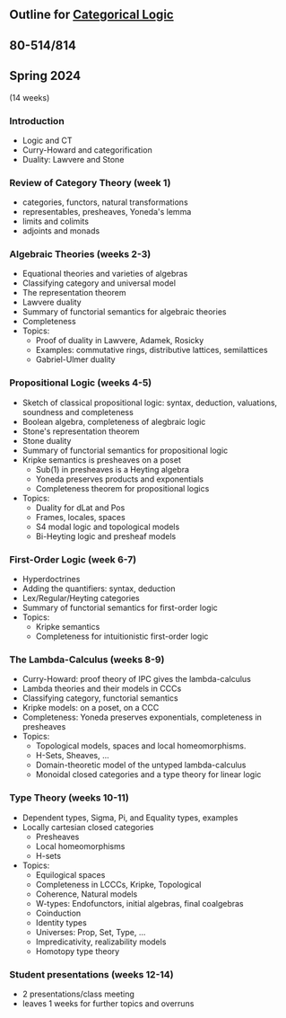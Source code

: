 ## Outline for [Categorical Logic](/catlog/)
## 80-514/814
## Spring 2024

(14 weeks) 

### Introduction
- Logic and CT
- Curry-Howard and categorification
- Duality: Lawvere and Stone
<!-- - Higher logic and Higher algebra
 -->

### Review of Category Theory (week 1)
- categories, functors, natural transformations
- representables, presheaves, Yoneda's lemma
- limits and colimits
- adjoints and monads
  
### Algebraic Theories (weeks 2-3)
- Equational theories and varieties of algebras
- Classifying category and universal model
- The representation theorem
- Lawvere duality
- Summary of functorial semantics for algebraic theories
- Completeness
- Topics: 
  	- Proof of duality in Lawvere, Adamek, Rosicky
  	- Examples: commutative rings, distributive lattices, semilattices
	- Gabriel-Ulmer duality

### Propositional Logic (weeks 4-5)
- Sketch of classical propositional logic: 
		syntax, deduction, valuations, soundness and completeness
- Boolean algebra, completeness of alegbraic logic
- Stone's representation theorem
- Stone duality
- Summary of functorial semantics for propositional logic
- Kripke semantics is presheaves on a poset
    - Sub(1) in presheaves is a Heyting algebra
   	- Yoneda preserves products and exponentials
   	- Completeness theorem for propositional logics
- Topics: 
    - Duality for dLat and Pos
    - Frames, locales, spaces
   	- S4 modal logic and topological models
    - Bi-Heyting logic and presheaf models
    
 ### First-Order Logic (week 6-7)
- Hyperdoctrines
- Adding the quantifiers: syntax, deduction
- Lex/Regular/Heyting categories
- Summary of functorial semantics for first-order logic
- Topics: 
    - Kripke semantics
    - Completeness for intuitionistic first-order logic

### The Lambda-Calculus (weeks 8-9)
- Curry-Howard: proof theory of IPC gives the lambda-calculus
- Lambda theories and their models in CCCs
- Classifying category, functorial semantics
- Kripke models: on a poset, on a CCC
- Completeness: Yoneda preserves exponentials, completeness in presheaves
- Topics: 
    - Topological models, spaces and local homeomorphisms.
    - H-Sets, Sheaves, ...
    - Domain-theoretic model of the untyped lambda-calculus
    - Monoidal closed categories and a type theory for linear logic
 
### Type Theory (weeks 10-11)
- Dependent types, Sigma, Pi, and Equality types, examples
- Locally cartesian closed categories
    - Presheaves
    - Local homeomorphisms
    - H-sets
- Topics: 
     - Equilogical spaces
     - Completeness in LCCCs, Kripke, Topological
     - Coherence, Natural models
     - W-types: Endofunctors, initial algebras, final coalgebras
     - Coinduction
     - Identity types
     - Universes: Prop, Set, Type, ...
     - Impredicativity, realizability models
     - Homotopy type theory
  
### Student presentations (weeks 12-14)
- 2 presentations/class meeting
- leaves 1 weeks for further topics and overruns

